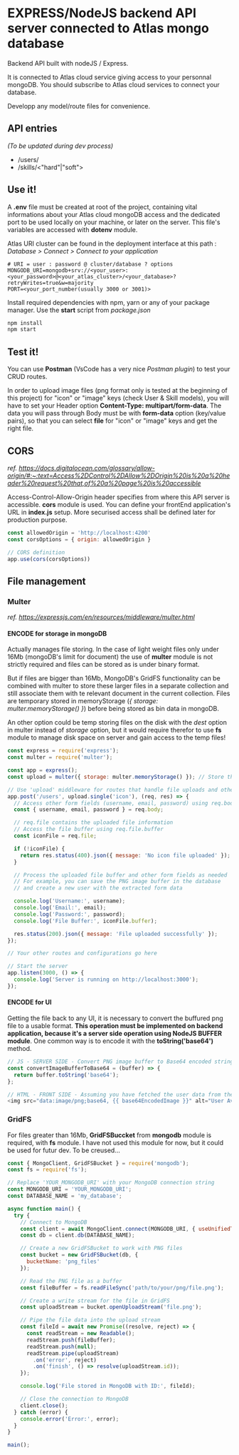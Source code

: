 # EXPRESS/NodeJS backend API server connected to Atlas mongo database

Backend API built with nodeJS / Express.&nbsp;


It is connected to Atlas cloud service giving access to your personnal mongoDB. You should subscribe to Atlas cloud services to connect your database.&nbsp;


Developp any model/route files for convenience.

## API entries
*(To be updated during dev process)*
* /users/
* /skills/<"hard"|"soft">

## Use it!
A **.env** file must be created at root of the project, containing vital informations about your Atlas cloud mongoDB access and the dedicated port to be used locally on your machine, or later on the server. This file's variables are accessed with **dotenv** module.&nbsp;


Atlas URI cluster can be found in the deployment interface at this path : *Database > Connect > Connect to your application*

```env
# URI = user : password @ cluster/database ? options
MONGODB_URI=mongodb+srv://<your_user>:<your_password>@<your_atlas_cluster>/<your_database>?retryWrites=true&w=majority
PORT=<your_port_number(usually 3000 or 3001)>
```

Install required dependencies with npm, yarn or any of your package manager.
Use the **start** script from *package.json*

```bash
npm install
npm start
```

## Test it!

You can use **Postman** (VsCode has a very nice *Postman plugin*) to test your CRUD routes.&nbsp;


In order to upload image files (png format only is tested at the beginning of this project) for "icon" or "image" keys (check User & Skill models), you will have to set your Header option **Content-Type: multipart/form-data**. The data you will pass through Body must be with **form-data** option (key/value pairs), so that you can select **file** for "icon" or "image" keys and get the right file.

## CORS
*ref. https://docs.digitalocean.com/glossary/allow-origin/#:~:text=Access%2DControl%2DAllow%2DOrigin%20is%20a%20header%20request%20that,of%20a%20page%20is%20accessible*&nbsp;


Access-Control-Allow-Origin header specifies from where this API server is accessible.
**cors** module is used. You can define your frontEnd application's URL in **index.js** setup.
More securised access shall be defined later for production purpose.

```javascript
const allowedOrigin = 'http://localhost:4200'
const corsOptions = { origin: allowedOrigin }

// CORS definition
app.use(cors(corsOptions))
```



## File management

### Multer

*ref. https://expressjs.com/en/resources/middleware/multer.html*

#### ENCODE for storage in mongoDB

Actually manages file storing. In the case of light weight files only under 16Mb (mongoDB's limit for document) the use of **multer** module is not strictly required and files can be stored as is under binary format.&nbsp;


But if files are bigger than 16Mb, MongoDB's GridFS functionality can be combined with multer to store these larger files in a separate collection and still associate them with te relevant document in the current collection.
Files are temporary stored in memoryStorage (*{ storage: multer.memoryStorage() }*) before being stored as bin data in mongoDB.&nbsp;


An other option could be temp storing files on the disk with the *dest* option in multer instead of *storage* option, but it would require therefor to use **fs** module to manage disk space on server and gain access to the temp files!

```javascript
const express = require('express');
const multer = require('multer');

const app = express();
const upload = multer({ storage: multer.memoryStorage() }); // Store the file directly in memory as a buffer

// Use 'upload' middleware for routes that handle file uploads and other form fields
app.post('/users', upload.single('icon'), (req, res) => {
  // Access other form fields (username, email, password) using req.body
  const { username, email, password } = req.body;

  // req.file contains the uploaded file information
  // Access the file buffer using req.file.buffer
  const iconFile = req.file;

  if (!iconFile) {
    return res.status(400).json({ message: 'No icon file uploaded' });
  }

  // Process the uploaded file buffer and other form fields as needed
  // For example, you can save the PNG image buffer in the database
  // and create a new user with the extracted form data

  console.log('Username:', username);
  console.log('Email:', email);
  console.log('Password:', password);
  console.log('File Buffer:', iconFile.buffer);

  res.status(200).json({ message: 'File uploaded successfully' });
});

// Your other routes and configurations go here

// Start the server
app.listen(3000, () => {
  console.log('Server is running on http://localhost:3000');
});
```

#### ENCODE for UI


Getting the file back to any UI, it is necessary to convert the buffured png file to a usable format.
**This operation must be implemented on backend application, because it's a server side operation using NodeJS BUFFER module**. One common way is to encode it with the **toString('base64')** method.

```javascript
// JS - SERVER SIDE - Convert PNG image buffer to Base64 encoded string
const convertImageBufferToBase64 = (buffer) => {
  return buffer.toString('base64');
};

// HTML - FRONT SIDE - Assuming you have fetched the user data from the server and have the Base64 encoded image available
<img src="data:image/png;base64, {{ base64EncodedImage }}" alt="User Avatar" />
```

### GridFS

For files greater than 16Mb, **GridFSBuccket** from **mongodb** module is required, with **fs** module.
I have not used this module for now, but it could be used for futur dev. To be creused...

```javascript
const { MongoClient, GridFSBucket } = require('mongodb');
const fs = require('fs');

// Replace 'YOUR_MONGODB_URI' with your MongoDB connection string
const MONGODB_URI = 'YOUR_MONGODB_URI';
const DATABASE_NAME = 'my_database';

async function main() {
  try {
    // Connect to MongoDB
    const client = await MongoClient.connect(MONGODB_URI, { useUnifiedTopology: true });
    const db = client.db(DATABASE_NAME);

    // Create a new GridFSBucket to work with PNG files
    const bucket = new GridFSBucket(db, {
      bucketName: 'png_files'
    });

    // Read the PNG file as a buffer
    const fileBuffer = fs.readFileSync('path/to/your/png/file.png');

    // Create a write stream for the file in GridFS
    const uploadStream = bucket.openUploadStream('file.png');

    // Pipe the file data into the upload stream
    const fileId = await new Promise((resolve, reject) => {
      const readStream = new Readable();
      readStream.push(fileBuffer);
      readStream.push(null);
      readStream.pipe(uploadStream)
        .on('error', reject)
        .on('finish', () => resolve(uploadStream.id));
    });

    console.log('File stored in MongoDB with ID:', fileId);

    // Close the connection to MongoDB
    client.close();
  } catch (error) {
    console.error('Error:', error);
  }
}

main();
```
